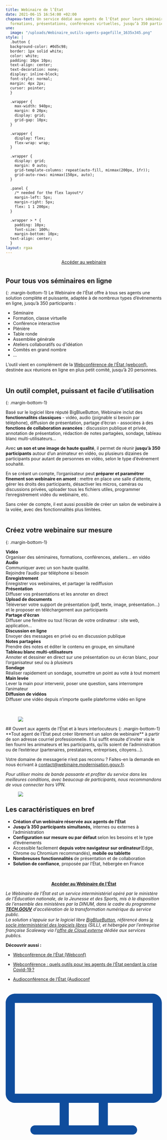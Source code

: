 ```yaml
---
title: Webinaire de l’État
date: 2021-06-15 16:54:00 +02:00
chapeau-text: Un service dédié aux agents de l'État pour leurs séminaires en ligne,
  formations, présentations, conférences virtuelles, jusqu’à 350 participants.
une:
  image: "/uploads/Webinaire_outils-agents-pagefille_1635x345.png"
style: |
  .button {
  background-color: #0d5c98;
  border: 1px solid white;
  color: white;
  padding: 10px 10px;
  text-align: center;
  text-decoration: none;
  display: inline-block;
  font-style: normal;
  margin: 4px 2px;
  cursor: pointer;
  }

  .wrapper {
    max-width: 940px;
    margin: 0 20px;
    display: grid;
    grid-gap: 10px;
  }

  .wrapper {
    display: flex;
    flex-wrap: wrap;
  }

  .wrapper {
    display: grid;
    margin: 0 auto;
    grid-template-columns: repeat(auto-fill, minmax(200px, 1fr));
    grid-auto-rows: minmax(150px, auto);
  }

  .panel {
    /* needed for the flex layout*/
    margin-left: 5px;
    margin-right: 5px;
    flex: 1 1 200px;
  }

  .wrapper > * {
    padding: 10px;
    font-size: 100%;
    margin-bottom: 10px;
  text-align: center;
  }
layout: rgaa
---
```


<p align="center" style="margin-bottom: 40px"><a href="http://www.webinaire.numerique.gouv.fr/" class="button" title="Accéder au webinaire - Lien externe">Accéder au webinaire</a></p>

## Pour tous vos séminaires en ligne

{: .margin-bottom-1}
Le Webinaire de l'État offre à tous ses agents une solution complète et puissante, adaptée à de nombreux types d’événements en ligne, jusqu’à 350 participants :

* Séminaire
* Formation, classe virtuelle
* Conférence interactive
* Plénière
* Table ronde
* Assemblée générale
* Ateliers collaboratifs ou d’idéation
* Comités en grand nombre
* …

L’outil vient en complément de la [Webconférence de l’État (webconf)](https://www.numerique.gouv.fr/outils-agents/webconference-etat/ "Webconférence de l’État (webconf) - Lien externe"), destinée aux réunions en ligne en plus petit comité, jusqu’à 20 personnes.
<br>
<br>

## Un outil complet, puissant et facile d’utilisation
{: .margin-bottom-1}

Basé sur le logiciel libre réputé BigBlueButton, Webinaire inclut des **fonctionnalités classiques** - vidéo, audio (joignable si besoin par téléphone), diffusion de présentation, partage d’écran - associées à des **fonctions de collaboration avancées** : discussion publique et privée, annotation de présentation, rédaction de notes partagées, sondage, tableau blanc multi-utilisateurs…

Avec **un son et une image de haute qualité**, il permet de réunir **jusqu’à 350 participants** autour d’un animateur en vidéo, ou plusieurs dizaines de participants pour autant de personnes en vidéo, selon le type d’événement souhaité.

En se créant un compte, l’organisateur peut **préparer et paramétrer finement son webinaire en amont** : mettre en place une salle d’attente, gérer les droits des participants, désactiver les micros, caméras ou discussions privées, uploader tous les fichiers utiles, programmer l’enregistrement vidéo du webinaire, etc.

Sans créer de compte, il est aussi possible de créer un salon de webinaire à la volée, avec des fonctionnalités plus limitées.
<br>
<br>

## Créez votre webinaire sur mesure
{: .margin-bottom-1}

<div class="wrapper">
<div class="panel"><b>Vidéo</b>
<br>Organiser des séminaires, formations, conférences, ateliers… en vidéo
</div>
<div class="panel"><b>Audio</b>
<br>Communiquer avec un son haute qualité.
<br>Rejoindre l’audio par téléphone si besoin</div>
<div class="panel"><b>Enregistrement</b>
<br>Enregistrer vos webinaires, et partager la rediffusion</div>
<div class="panel"><b>Présentation</b>
<br>Diffuser vos présentations et les annoter en direct</div>
<div class="panel"><b>Upload de documents</b>
<br>Téléverser votre support de présentation (pdf, texte, image, présentation…) et le proposer en téléchargement aux participants</div>
<div class="panel"><b>Partage d’écran</b>
<br>Diffuser une fenêtre ou tout l’écran de votre ordinateur : site web, application…</div>
<div class="panel"><b>Discussion en ligne</b>
<br>Envoyer des messages en privé ou en discussion publique</div>
<div class="panel"><b>Notes partagées</b>
<br>Prendre des notes et éditer le contenu en groupe, en simultané</div>
<div class="panel"><b>Tableau blanc multi-utilisateurs</b>
<br>Annoter et dessiner en direct sur une présentation ou un écran blanc, pour l’organisateur seul ou à plusieurs</div>
<div class="panel"><b>Sondage</b><br>Réaliser rapidement un sondage, soumettre un point au vote à tout moment</div>
<div class="panel"><b>Main levée</b><br>Lever la main pour intervenir, poser une question, sans interrompre l’animateur</div>
<div class="panel"><b>Diffusion de vidéos</b><br>Diffuser une vidéo depuis n’importe quelle plateforme vidéo en ligne</div>
</div>
<br>
<br>

<figure class='image-left' style='width: 6%;'>
<img src="/uploads/group-bleu.png"/>
</figure>## Ouvert aux agents de l’État et à leurs interlocuteurs
{: .margin-bottom-1}
**Tout agent de l’État peut créer librement un salon de webinaire** à partir de son adresse courriel professionnelle. Il lui suffit ensuite d'inviter via le lien fourni les animateurs et les participants, qu’ils soient de l’administration ou de l’extérieur (partenaires, prestataires, entreprises, citoyens…).

Votre domaine de messagerie n’est pas reconnu ? Faites-en la demande en nous écrivant à <a title="Envoyer un courriel à contact@webinaire.modernisation.gouv.fr" href="mailto:contact@webinaire.modernisation.gouv.fr">contact@webinaire.modernisation.gouv.fr</a>.

*Pour utiliser moins de bande passante et profiter du service dans les meilleures conditions, avec beaucoup de participants, nous recommandons de vous connecter hors VPN.*


<div class="noir encadre"> <figure class="image-center" style="width: 8%;"><img src="/uploads/outils.png"></figure> <h2 class="text-center margin-bottom-1 margin-top-0" id="les-caractéristiques-en-bref">Les caractéristiques en bref</h2> <ul> <li><strong>Création d’un webinaire réservée aux agents de l’État</strong></li> <li><strong>Jusqu’à 350 participants simultanés,</strong> internes ou externes à l’administration</li> <li><strong>Configuration sur mesure ou par défaut </strong> selon les besoins et le type d’événements</li> <li>Accessible facilement <strong>depuis votre navigateur sur ordinateur</strong>(Edge, Chrome ou Chromium recommandés), <strong>mobile ou tablette</strong></li> <li><strong>Nombreuses fonctionnalités </strong> de présentation et de collaboration</li> <li><strong>Solution de confiance</strong>, proposée par l’État, hébergée en France</li> </ul> </div>
<br><br>
<div align="center"> <a href="https://webinaire.numerique.gouv.fr/" class="button"><b>Accéder au Webinaire de l'État</b></a> </div>

*Le Webinaire de l’État est un service interministériel opéré par le ministère de l’Éducation nationale, de la Jeunesse et des Sports, mis à la disposition de l’ensemble des ministères par la DINUM, dans le cadre du programme **[TECH.GOUV](/publications/tech-gouv-strategie-et-feuille-de-route-2019-2021/)** d’accélération de la transformation numérique du service public.
<br>La solution s’appuie sur le logiciel libre [BigBlueButton](https://bigbluebutton.org/ "BigBlueButton - Lien externe"), référencé dans [le socle interministériel des logiciels libres](https://sill.etalab.gouv.fr/fr/software?id=196 "le socle interministériel des logiciels libres - Lien externe") (SILL), et hébergée par l’entreprise française Scaleway via l’[offre de Cloud externe](https://www.ugap.fr/catalogue-marche-public/services-dinformatique-en-nuage-cloud-externe_103007.html "offre de Cloud externe - lien externe") dédiée aux services publics.*

**Découvrir aussi :**

* [Webconférence de l’État (Webconf)](/outils-agents/webconference-etat/)

* [Webconférence : quels outils pour les agents de l’État pendant la crise Covid-19 ?](/outils-agents/organiser-webconference-outils-agents-etat/)

* [Audioconférence de l’État (Audioconf](/outils-agents/audioconference-etat/)

<svg xmlns="http://www.w3.org/2000/svg" xmlns:xlink="http://www.w3.org/1999/xlink" xmlns:svgjs="http://svgjs.com/svgjs" width="512" height="512" x="0" y="0" viewBox="0 0 512 512" style="enable-background:new 0 0 512 512" xml:space="preserve" class=""><g><g xmlns="http://www.w3.org/2000/svg"><path d="m482 25h-452c-16.542 0-30 13.458-30 30v298c0 16.542 13.458 30 30 30h147v74h-81c-8.284 0-15 6.716-15 15s6.716 15 15 15h320c8.284 0 15-6.716 15-15s-6.716-15-15-15h-81v-74h147c16.542 0 30-13.458 30-30v-298c0-16.542-13.458-30-30-30zm-177 432h-98v-74h98zm177-104c-13.157 0-441.456 0-452 0v-298h452c.019 304.472.1 298 0 298z" fill="#0f4d9d" data-original="#000000" style="" class=""></path></g></g></svg>
<g><g xmlns="http://www.w3.org/2000/svg"><path d="m482 25h-452c-16.542 0-30 13.458-30 30v298c0 16.542 13.458 30 30 30h147v74h-81c-8.284 0-15 6.716-15 15s6.716 15 15 15h320c8.284 0 15-6.716 15-15s-6.716-15-15-15h-81v-74h147c16.542 0 30-13.458 30-30v-298c0-16.542-13.458-30-30-30zm-177 432h-98v-74h98zm177-104c-13.157 0-441.456 0-452 0v-298h452c.019 304.472.1 298 0 298z" fill="#0f4d9d" data-original="#000000" style="" class=""></path></g></g>
<g xmlns="http://www.w3.org/2000/svg"><path d="m482 25h-452c-16.542 0-30 13.458-30 30v298c0 16.542 13.458 30 30 30h147v74h-81c-8.284 0-15 6.716-15 15s6.716 15 15 15h320c8.284 0 15-6.716 15-15s-6.716-15-15-15h-81v-74h147c16.542 0 30-13.458 30-30v-298c0-16.542-13.458-30-30-30zm-177 432h-98v-74h98zm177-104c-13.157 0-441.456 0-452 0v-298h452c.019 304.472.1 298 0 298z" fill="#0f4d9d" data-original="#000000" style="" class=""></path></g></g></svg>